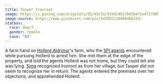 ```yaml
---
title: Tasper Ironroot
image: https://i.pinimg.com/originals/55/49/24/554924517845b471e471758b2e03f552.jpg
image-source: https://www.pinterest.com/pin/547891110909488133/
statbox:
  race: dwarf
  gender: female
  case: "03"
---
```


A farm hand on [Hollerd Aldrimor](hollerd-aldrimor)'s farm, who the [SPI agents](../orgs/spi) encountered while pursuing Hollerd to arrest him. She met them at the edge of the property, and told the agents Hollerd was not home, but they could tell she was lying. [Sima](sima) recognized Ironroot as from her village, but Tasper did not seem to recognize her in return. The agents entered the premises over her objections, and apprehended Hollerd.
